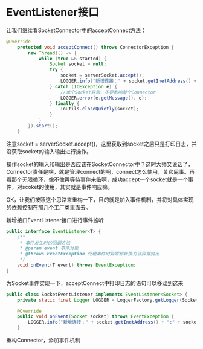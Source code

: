 # EventListener接口

让我们继续看SocketConnector中的acceptConnect方法：

```java
@Override
    protected void acceptConnect() throws ConnectorException {
        new Thread(() -> {
            while (true && started) {
                Socket socket = null;
                try {
                    socket = serverSocket.accept();
                    LOGGER.info("新增连接：" + socket.getInetAddress() + ":" + socket.getPort());
                } catch (IOException e) {
                    //单个Socket异常，不要影响整个Connector
                    LOGGER.error(e.getMessage(), e);
                } finally {
                    IoUtils.closeQuietly(socket);
                }
            }
        }).start();
    }
```

注意socket = serverSocket.accept\(\)，这里获取到socket之后只是打印日志，并没获取socket的输入输出进行操作。

操作socket的输入和输出是否应该在SocketConnector中？这时大师又说话了，Connector责任是啥，就是管理connect的啊，connect怎么使用，关它屁事。再看那个无限循环，像不像再等待事件来临啊，成功accept一个socket就是一个事件，对scoket的使用，其实就是事件响应嘛。

OK，让我们按照这个思路来重构一下，目的就是加入事件机制，并将对具体实现的依赖控制在那几个工厂类里面去。

新增接口EventListener接口进行事件监听

```java
public interface EventListener<T> {
    /**
     * 事件发生时的回调方法
     * @param event 事件对象
     * @throws EventException 处理事件时异常都转换为该异常抛出
     */
    void onEvent(T event) throws EventException;
}
```

为Socket事件实现一下，acceptConnect中打印日志的语句可以移动到这来

```java
public class SocketEventListener implements EventListener<Socket> {
    private static final Logger LOGGER = LoggerFactory.getLogger(SocketEventListener.class);

    @Override
    public void onEvent(Socket socket) throws EventException {
        LOGGER.info("新增连接：" + socket.getInetAddress() + ":" + socket.getPort());
    }
```

重构Connector，添加事件机制



